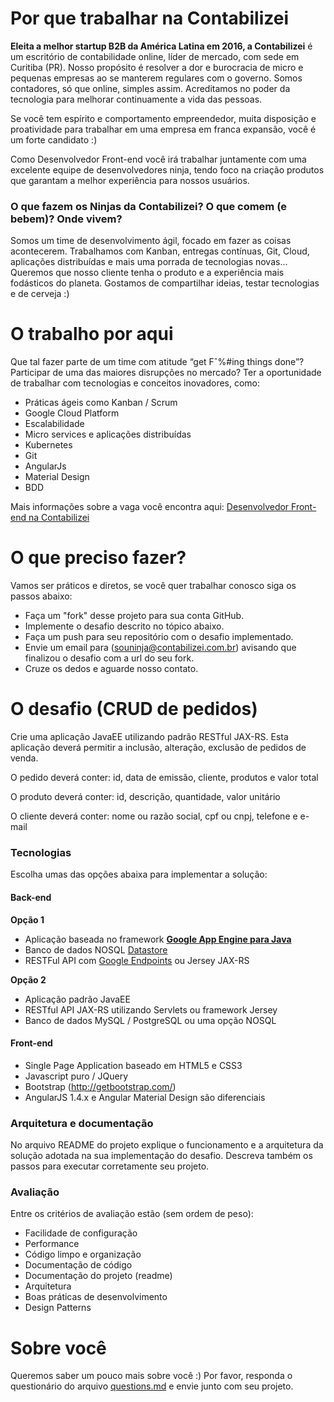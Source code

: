 # Por que trabalhar na Contabilizei

**Eleita a melhor startup B2B da América Latina em 2016, a Contabilizei** é um escritório de contabilidade online, líder de mercado, com sede em Curitiba (PR). Nosso propósito é resolver a dor e burocracia de micro e pequenas empresas ao se manterem regulares com o governo. Somos contadores, só que online, simples assim. Acreditamos no poder da tecnologia para melhorar continuamente a vida das pessoas. 


Se você tem espírito e comportamento empreendedor, muita disposição e proatividade para trabalhar em uma empresa em franca expansão, você é um forte candidato :)

Como Desenvolvedor Front-end você irá trabalhar juntamente com uma excelente equipe de desenvolvedores ninja, tendo foco na criação produtos que garantam a melhor experiência para nossos usuários.

### O que fazem os Ninjas da Contabilizei? O que comem (e bebem)? Onde vivem?

Somos um time de desenvolvimento ágil, focado em fazer as coisas acontecerem. Trabalhamos com Kanban, entregas contínuas, Git, Cloud, aplicações distribuídas e mais uma porrada de tecnologias novas... Queremos que nosso cliente tenha o produto e a experiência mais fodásticos do planeta. Gostamos de compartilhar ideias, testar tecnologias e de cerveja :)

# O trabalho por aqui

Que tal fazer parte de um time com atitude “get Fˆ%#ing things done”? Participar de uma das maiores disrupções no mercado? Ter a oportunidade de trabalhar com tecnologias e conceitos inovadores, como:
* Práticas ágeis como Kanban / Scrum
* Google Cloud Platform
* Escalabilidade
* Micro services e aplicações distribuídas
* Kubernetes
* Git
* AngularJs
* Material Design
* BDD

Mais informações sobre a vaga você encontra aqui: [Desenvolvedor Front-end na Contabilizei](https://jobs.lever.co/contabilizei/9dee5e3a-34bd-4b8e-9fc6-0b38db170788)

# O que preciso fazer?

Vamos ser práticos e diretos, se você quer trabalhar conosco siga os passos abaixo:

* Faça um "fork" desse projeto para sua conta GitHub.
* Implemente o desafio descrito no tópico abaixo.
* Faça um push para seu repositório com o desafio implementado.
* Envie um email para (souninja@contabilizei.com.br) avisando que finalizou o desafio com a url do seu fork.
* Cruze os dedos e aguarde nosso contato.

# O desafio (CRUD de pedidos)

Crie uma aplicação JavaEE utilizando padrão RESTful JAX-RS. Esta aplicação deverá permitir a inclusão, alteração, exclusão de pedidos de venda.

O pedido deverá conter: id, data de emissão, cliente, produtos e valor total

O produto deverá conter: id, descrição, quantidade, valor unitário

O cliente deverá conter: nome ou razão social, cpf ou cnpj, telefone e e-mail

### Tecnologias

Escolha umas das opções abaixa para implementar a solução:

#### Back-end

**Opção 1**

* Aplicação baseada no framework [**Google App Engine para Java**](https://cloud.google.com/appengine/)
* Banco de dados NOSQL [Datastore](https://cloud.google.com/datastore/)
* RESTFul API com [Google Endpoints](https://cloud.google.com/appengine/docs/java/endpoints/) ou Jersey JAX-RS

**Opção 2**

* Aplicação padrão JavaEE 
* RESTful API JAX-RS utilizando Servlets ou framework Jersey
* Banco de dados MySQL / PostgreSQL ou uma opção NOSQL
 
#### Front-end

* Single Page Application baseado em HTML5 e CSS3 
* Javascript puro / JQuery
* Bootstrap (http://getbootstrap.com/)
* AngularJS 1.4.x e Angular Material Design são diferenciais

### Arquitetura e documentação

No arquivo README do projeto explique o funcionamento e a arquitetura da solução adotada na sua implementação do desafio. Descreva também os passos para executar corretamente seu projeto.

### Avaliação

Entre os critérios de avaliação estão (sem ordem de peso):

* Facilidade de configuração
* Performance
* Código limpo e organização
* Documentação de código
* Documentação do projeto (readme)
* Arquitetura
* Boas práticas de desenvolvimento
* Design Patterns

# Sobre você

Queremos saber um pouco mais sobre você :) Por favor, responda o questionário do arquivo [questions.md](questions.md) e envie junto com seu projeto.


